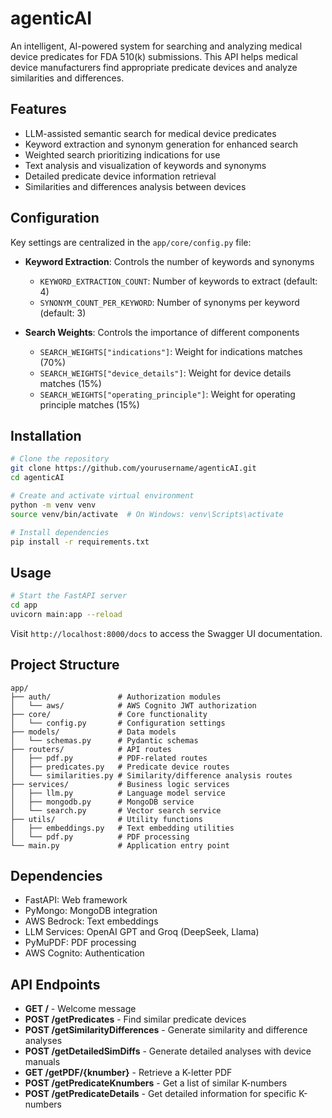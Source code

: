 # agenticAI

An intelligent, AI-powered system for searching and analyzing medical device predicates for FDA 510(k) submissions. This API helps medical device manufacturers find appropriate predicate devices and analyze similarities and differences.

## Features

- LLM-assisted semantic search for medical device predicates
- Keyword extraction and synonym generation for enhanced search
- Weighted search prioritizing indications for use
- Text analysis and visualization of keywords and synonyms
- Detailed predicate device information retrieval
- Similarities and differences analysis between devices

## Configuration

Key settings are centralized in the `app/core/config.py` file:

- **Keyword Extraction**: Controls the number of keywords and synonyms
  - `KEYWORD_EXTRACTION_COUNT`: Number of keywords to extract (default: 4)
  - `SYNONYM_COUNT_PER_KEYWORD`: Number of synonyms per keyword (default: 3)

- **Search Weights**: Controls the importance of different components
  - `SEARCH_WEIGHTS["indications"]`: Weight for indications matches (70%)
  - `SEARCH_WEIGHTS["device_details"]`: Weight for device details matches (15%)
  - `SEARCH_WEIGHTS["operating_principle"]`: Weight for operating principle matches (15%)

## Installation

```bash
# Clone the repository
git clone https://github.com/yourusername/agenticAI.git
cd agenticAI

# Create and activate virtual environment
python -m venv venv
source venv/bin/activate  # On Windows: venv\Scripts\activate

# Install dependencies
pip install -r requirements.txt
```

## Usage

```bash
# Start the FastAPI server
cd app
uvicorn main:app --reload
```

Visit `http://localhost:8000/docs` to access the Swagger UI documentation.

## Project Structure

```
app/
├── auth/               # Authorization modules
│   └── aws/            # AWS Cognito JWT authorization
├── core/               # Core functionality
│   └── config.py       # Configuration settings
├── models/             # Data models
│   └── schemas.py      # Pydantic schemas
├── routers/            # API routes
│   ├── pdf.py          # PDF-related routes
│   ├── predicates.py   # Predicate device routes
│   └── similarities.py # Similarity/difference analysis routes
├── services/           # Business logic services
│   ├── llm.py          # Language model service
│   ├── mongodb.py      # MongoDB service
│   └── search.py       # Vector search service
├── utils/              # Utility functions
│   ├── embeddings.py   # Text embedding utilities
│   └── pdf.py          # PDF processing
└── main.py             # Application entry point
```

## Dependencies

- FastAPI: Web framework
- PyMongo: MongoDB integration
- AWS Bedrock: Text embeddings
- LLM Services: OpenAI GPT and Groq (DeepSeek, Llama)
- PyMuPDF: PDF processing
- AWS Cognito: Authentication

## API Endpoints

- **GET /** - Welcome message
- **POST /getPredicates** - Find similar predicate devices
- **POST /getSimilarityDifferences** - Generate similarity and difference analyses
- **POST /getDetailedSimDiffs** - Generate detailed analyses with device manuals
- **GET /getPDF/{knumber}** - Retrieve a K-letter PDF
- **POST /getPredicateKnumbers** - Get a list of similar K-numbers
- **POST /getPredicateDetails** - Get detailed information for specific K-numbers 